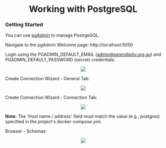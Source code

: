 <h1 align="center">Working with PostgreSQL</h1>

### Getting Started

You can use [pgAdmin](https://www.pgadmin.org/) to manage PostrgeSQL.

Navigate to the pgAdmin Welcome page: http://localhost:5050

Login using the PGADMIN_DEFAULT_EMAIL (admin@serendipity.org.au) and PGADMIN_DEFAULT_PASSWORD (secret) credentials:

<p align="center">
  <img src="https://github.com/Robinyo/serendipity-2.0/blob/main/backend/docs/screen-shots/pgadmin-login.png">
</p>

Create Connection Wizard - General Tab:

<p align="center">
  <img src="https://github.com/Robinyo/serendipity-2.0/blob/main/backend/docs/screen-shots/pgadmin-server-general-tab.png">
</p>

Create Connection Wizard - Connection Tab:

<p align="center">
  <img src="https://github.com/Robinyo/serendipity-2.0/blob/main/backend/docs/screen-shots/pgadmin-server-connection-tab.png">
</p>

**Note:** The 'Host name / address' field must match the value (e.g., postgres) specified in the project's docker-compose.yml.

Browser - Schemas:

<p align="center">
  <img src="https://github.com/Robinyo/serendipity-2.0/blob/main/backend/docs/screen-shots/pgadmin-schemas.png">
</p>

